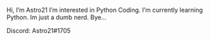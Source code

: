 Hi, I’m Astro21
I’m interested in Python Coding.
I’m currently learning Python.
Im just a dumb nerd.
Bye...

Discord: Astro21#1705
